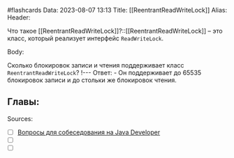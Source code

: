 #flashcards
Data: 2023-08-07 13:13
Title: [[ReentrantReadWriteLock]]
Alias:
Header:

Что такое [[ReentrantReadWriteLock]]?::[[ReentrantReadWriteLock]] – это класс, который реализует интерфейс `ReadWriteLock`.
<!--SR:!2023-10-27,1,130-->


Body:



Сколько блокировок записи и чтения поддерживает класс `ReentrantReadWriteLock`?
!---
Ответ:
	- Он поддерживает до 65535 блокировок записи и до стольки же блокировок чтения.
<!--SR:!2023-11-03,10,423-->




Главы:
-


Sources:
- [ ] [Вопросы для собеседования на Java Developer](https://github.com/enhorse/java-interview/blob/master/README.md#%D0%9E%D0%9E%D0%9F)
- [ ] []()
- [ ] []()
